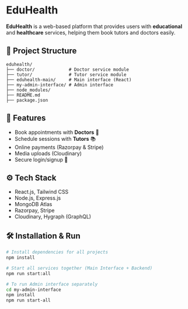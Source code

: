 
# EduHealth

**EduHealth** is a web-based platform that provides users with **educational** and **healthcare** services, helping them book tutors and doctors easily.

## 📁 Project Structure
```
eduhealth/
├── doctor/             # Doctor service module
├── tutor/              # Tutor service module
├── eduhealth-main/     # Main interface (React)
├── my-admin-interface/ # Admin interface
├── node_modules/
├── README.md
├── package.json
```

## 🚀 Features
- Book appointments with **Doctors** 🏥
- Schedule sessions with **Tutors** 📚
- Online payments (Razorpay & Stripe)
- Media uploads (Cloudinary)
- Secure login/signup 🔐

## ⚙️ Tech Stack
- React.js, Tailwind CSS
- Node.js, Express.js
- MongoDB Atlas
- Razorpay, Stripe
- Cloudinary, Hygraph (GraphQL)

## 🛠️ Installation & Run
```bash
# Install dependencies for all projects
npm install

# Start all services together (Main Interface + Backend)
npm run start:all

# To run Admin interface separately
cd my-admin-interface
npm install
npm run start-all
```

